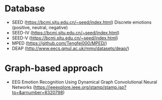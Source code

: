 # Database
* SEED (https://bcmi.sjtu.edu.cn/~seed/index.html)
Discrete emotions (positive, neutral, negative)
* SEED-IV (https://bcmi.sjtu.edu.cn/~seed/index.html)
* SEED-V (https://bcmi.sjtu.edu.cn/~seed/index.html)
* MPED (https://github.com/Tengfei000/MPED/)
* DEAP (http://www.eecs.qmul.ac.uk/mmv/datasets/deap/)
# Graph-based approach
* EEG Emotion Recognition Using Dynamical Graph Convolutional Neural Networks (https://ieeexplore.ieee.org/stamp/stamp.jsp?tp=&arnumber=8320798)
